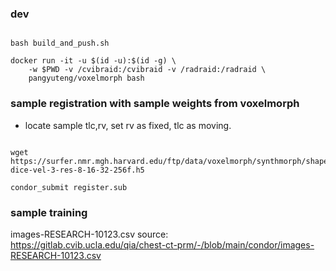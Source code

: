 
### dev

```

bash build_and_push.sh

docker run -it -u $(id -u):$(id -g) \
    -w $PWD -v /cvibraid:/cvibraid -v /radraid:/radraid \
    pangyuteng/voxelmorph bash

```

### sample registration with sample weights from voxelmorph

+ locate sample tlc,rv, set rv as fixed, tlc as moving.

```

wget https://surfer.nmr.mgh.harvard.edu/ftp/data/voxelmorph/synthmorph/shapes-dice-vel-3-res-8-16-32-256f.h5

condor_submit register.sub

```

### sample training


images-RESEARCH-10123.csv source: https://gitlab.cvib.ucla.edu/qia/chest-ct-prm/-/blob/main/condor/images-RESEARCH-10123.csv

